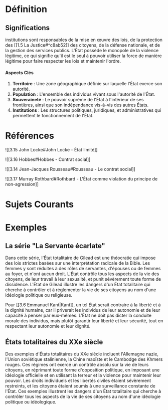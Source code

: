# Définition

## Significations

institutions sont responsables de la mise en œuvre des lois, de la protection des [[1.5 La Justice#^c8ab52]] des citoyens, de la défense nationale, et de la gestion des services publics. L'État possède le monopole de la violence légitime, ce qui signifie qu'il est le seul à pouvoir utiliser la force de manière légitime pour faire respecter les lois et maintenir l'ordre.

#### Aspects Clés

1. **Territoire** : Une zone géographique définie sur laquelle l'État exerce son autorité.
2. **Population** : L'ensemble des individus vivant sous l'autorité de l'État.
3. **Souveraineté** : Le pouvoir suprême de l'État à l'intérieur de ses frontières, ainsi que son indépendance vis-à-vis des autres États.
4. **Institutions** : Les structures politiques, juridiques, et administratives qui permettent le fonctionnement de l'État.

# Références

![[3.15 John Locke#John Locke - État limité]]

![[3.16 Hobbes#Hobbes - Contrat social]]

![[3.14 Jean-Jacques Rousseau#Rousseau - Le contrat social]]

![[3.17 Murray Rothbard#Rothbard - L'État comme violation du principe de non-agression]]

# Sujets Courants

# Exemples

## La série "La Servante écarlate"

Dans cette série, l'État totalitaire de Gilead est une théocratie qui impose des lois strictes basées sur une interprétation radicale de la Bible. Les femmes y sont réduites à des rôles de servantes, d'épouses ou de femmes au foyer, et n'ont aucun droit. L'État contrôle tous les aspects de la vie des citoyens, de leur travail à leur sexualité, et punit sévèrement toute forme de dissidence. L'État de Gilead illustre les dangers d'un État totalitaire qui cherche à contrôler et à réglementer la vie de ses citoyens au nom d'une idéologie politique ou religieuse.

Pour [[3.6 Emmanuel Kant|Kant]], un tel État serait contraire à la liberté et à la dignité humaine, car il priverait les individus de leur autonomie et de leur capacité à penser par eux-mêmes. L'État ne doit pas dicter la conduite morale des individus, mais plutôt garantir leur liberté et leur sécurité, tout en respectant leur autonomie et leur dignité.

## États totalitaires du XXe siècle

Des exemples d'États totalitaires du XXe siècle incluent l'Allemagne nazie, l'Union soviétique stalinienne, la Chine maoïste et le Cambodge des Khmers rouges. Ces régimes ont exercé un contrôle absolu sur la vie de leurs citoyens, en réprimant toute forme d'opposition politique, en imposant une idéologie officielle et en utilisant la terreur et la violence pour maintenir leur pouvoir. Les droits individuels et les libertés civiles étaient sévèrement restreints, et les citoyens étaient soumis à une surveillance constante de l'État. Ces exemples illustrent les dangers d'un État totalitaire qui cherche à contrôler tous les aspects de la vie de ses citoyens au nom d'une idéologie politique ou idéologique.
